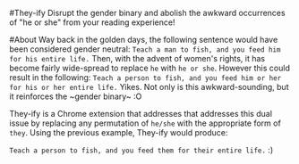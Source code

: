 #They-ify
Disrupt the gender binary and abolish the awkward occurrences of "he or she" from your reading experience!

#About
Way back in the golden days, the following sentence would have been considered gender neutral:
`Teach a man to fish, and you feed him for his entire life.`
Then, with the advent of women's rights, it has become fairly wide-spread to replace `he` with `he or she`.  However this could result in the following:
`Teach a person to fish, and you feed him or her for his or her entire life.`
Yikes.  Not only is this awkward-sounding, but it reinforces the ~gender binary~ :O

They-ify is a Chrome extension that addresses that addresses this dual issue by replacing any permutation of `he/she` with the appropriate form of `they`.
Using the previous example, They-ify would produce:

`Teach a person to fish, and you feed them for their entire life.` :)
